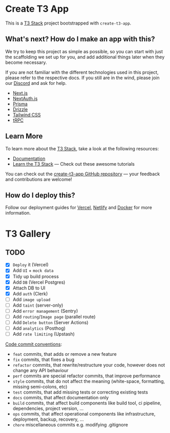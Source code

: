 # Create T3 App

This is a [T3 Stack](https://create.t3.gg/) project bootstrapped with
`create-t3-app`.

## What's next? How do I make an app with this?

We try to keep this project as simple as possible, so you can start with just
the scaffolding we set up for you, and add additional things later when they
become necessary.

If you are not familiar with the different technologies used in this project,
please refer to the respective docs. If you still are in the wind, please join
our [Discord](https://t3.gg/discord) and ask for help.

- [Next.js](https://nextjs.org)
- [NextAuth.js](https://next-auth.js.org)
- [Prisma](https://prisma.io)
- [Drizzle](https://orm.drizzle.team)
- [Tailwind CSS](https://tailwindcss.com)
- [tRPC](https://trpc.io)

## Learn More

To learn more about the [T3 Stack](https://create.t3.gg/), take a look at the
following resources:

- [Documentation](https://create.t3.gg/)
- [Learn the T3 Stack](https://create.t3.gg/en/faq#what-learning-resources-are-currently-available)
  — Check out these awesome tutorials

You can check out the
[create-t3-app GitHub repository](https://github.com/t3-oss/create-t3-app) —
your feedback and contributions are welcome!

## How do I deploy this?

Follow our deployment guides for
[Vercel](https://create.t3.gg/en/deployment/vercel),
[Netlify](https://create.t3.gg/en/deployment/netlify) and
[Docker](https://create.t3.gg/en/deployment/docker) for more information.

# T3 Gallery

## TODO

- [x] `Deploy` it (Vercel)
- [x] Add `UI` + `mock data`
- [x] Tidy up build process
- [x] Add `DB` (Vercel Postgres)
- [x] Attach DB to UI
- [x] Add `auth` (Clerk)
- [ ] Add `image upload`
- [ ] Add `taint` (server-only)
- [ ] Add `error management` (Sentry)
- [ ] Add `routing`/`Image page` (parallel route)
- [ ] Add `Delete button` (Server Actions)
- [ ] Add `analytics` (Posthog)
- [ ] Add `rate limiting` (Upstash)

[Code commit conventions](https://gist.github.com/qoomon/5dfcdf8eec66a051ecd85625518cfd13):

- `feat` commits, that adds or remove a new feature
- `fix` commits, that fixes a bug
- `refactor` commits, that rewrite/restructure your code, however does not
  change any API behaviour
- `perf` commits are special refactor commits, that improve performance
- `style` commits, that do not affect the meaning (white-space, formatting,
  missing semi-colons, etc)
- `test` commits, that add missing tests or correcting existing tests
- `docs` commits, that affect documentation only
- `build` commits, that affect build components like build tool, ci pipeline,
  dependencies, project version, ...
- `ops` commits, that affect operational components like infrastructure,
  deployment, backup, recovery, ...
- `chore` miscellaneous commits e.g. modifying .gitignore
